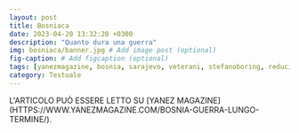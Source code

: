 ```yaml
---
layout: post
title: Bosniaca
date: 2023-04-20 13:32:20 +0300
description: "Quanto dura una guerra"
img: bosniaca/banner.jpg # Add image post (optional)
fig-caption: # Add figcaption (optional)
tags: [yanezmagazine, bosnia, sarajevo, veterani, stefanoboring, reduci]
category: Testuale
---
```


<span style="text-transform: uppercase">
L'articolo può essere letto su [Yanez Magazine](https://www.yanezmagazine.com/bosnia-guerra-lungo-termine/).
</span>
